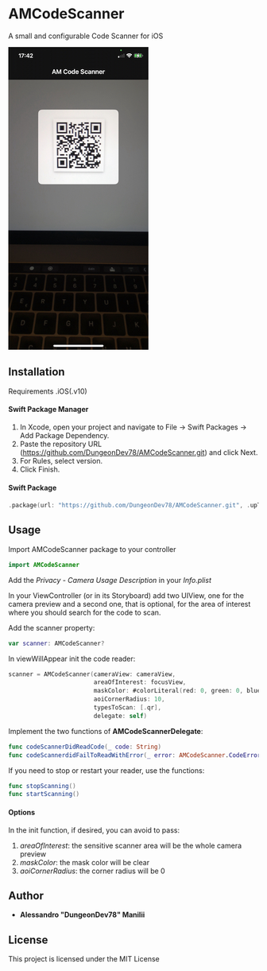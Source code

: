 # AMCodeScanner
A small and configurable Code Scanner for iOS

![Image description](https://github.com/DungeonDev78/AMCodeScanner/blob/main/AMCodeScanner_Example/AMCodeScanner_Example/img001.jpg)

## Installation
Requirements
.iOS(.v10)

#### Swift Package Manager 
1. In Xcode, open your project and navigate to File → Swift Packages → Add Package Dependency.
2. Paste the repository URL (https://github.com/DungeonDev78/AMCodeScanner.git) and click Next.
3. For Rules, select version.
4. Click Finish.

#### Swift Package
```swift
.package(url: "https://github.com/DungeonDev78/AMCodeScanner.git", .upToNextMajor(from: "1.0.0"))
```


## Usage

Import AMCodeScanner package to your controller
```swift
import AMCodeScanner
```

Add the *Privacy - Camera Usage Description* in your *Info.plist*

In your ViewController (or in its Storyboard) add two UIView, one for the camera preview and a second one, that is optional, for the area of interest where you should search for the code to scan.

Add the scanner property:
```swift
var scanner: AMCodeScanner?
```

In viewWillAppear init the code reader:
```swift
scanner = AMCodeScanner(cameraView: cameraView,
                        areaOfInterest: focusView,
                        maskColor: #colorLiteral(red: 0, green: 0, blue: 0, alpha: 0.5),
                        aoiCornerRadius: 10,
                        typesToScan: [.qr],
                        delegate: self)
```

Implement the two functions of **AMCodeScannerDelegate**:
```swift
func codeScannerDidReadCode(_ code: String)
func codeScannerdidFailToReadWithError(_ error: AMCodeScanner.CodeError)
```

If you need to stop or restart your reader, use the functions:
```swift
func stopScanning()
func startScanning()
```

#### Options
In the init function, if desired, you can avoid to pass: 
1. *areaOfInterest*: the sensitive scanner area will be the whole camera preview
2. *maskColor*: the mask color will be clear
3. *aoiCornerRadius*: the corner radius will be 0


## Author

* **Alessandro "DungeonDev78" Manilii**

## License

This project is licensed under the MIT License
